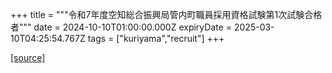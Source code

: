 +++
title = """令和7年度空知総合振興局管内町職員採用資格試験第1次試験合格者"""
date = 2024-10-10T01:00:00.000Z
expiryDate = 2025-03-10T04:25:54.767Z
tags = ["kuriyama","recruit"]
+++


[[source]](https://www.town.kuriyama.hokkaido.jp/site/saiyou/29107.html)
